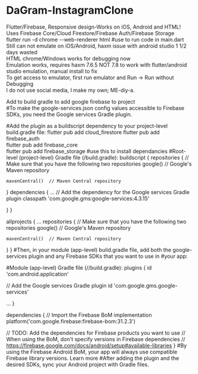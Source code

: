 # DaGram-InstagramClone

Flutter/Firebase, Responsive design-Works on iOS, Android and HTML! </br>
Uses Firebase Core/Cloud Firestore/Firebase Auth/Firebase Storage </br>
flutter run -d chrome --web-renderer html #use to run code in main.dart </br>
Still can not emulate on iOS/Android, haxm issue with android studio 1 1/2 days wasted </br>
HTML chrome/Windows works for debugging now </br>
Emulation works, requires haxm 7.6.5 NOT 7.8 to work with flutter/android studio emulation, manual install to fix </br>
To get access to emulator, first run emulator and Run -> Run without Debugging </br>
I do not use social media, I make my own; ME-diy-a. </br>

Add to build gradle to add google firebase to project </br>
#To make the google-services.json config values accessible to Firebase SDKs, you need the Google services Gradle plugin.

#Add the plugin as a buildscript dependency to your project-level build.gradle file:
flutter pub add cloud_firestore 
flutter pub add firebase_auth   
flutter pub add firebase_core   
flutter pub add firebase_storage #use this to install dependancies
#Root-level (project-level) Gradle file (<project>/build.gradle):
buildscript {
  repositories {
    // Make sure that you have the following two repositories
    google()  // Google's Maven repository

    mavenCentral()  // Maven Central repository

  }
  dependencies {
    ...
    // Add the dependency for the Google services Gradle plugin
    classpath 'com.google.gms:google-services:4.3.15'

  }
}

allprojects {
  ...
  repositories {
    // Make sure that you have the following two repositories
    google()  // Google's Maven repository

    mavenCentral()  // Maven Central repository

  }
}
#Then, in your module (app-level) build.gradle file, add both the google-services plugin and any Firebase SDKs that you want to use in #your app:

#Module (app-level) Gradle file (<project>/<app-module>/build.gradle):
plugins {
  id 'com.android.application'

  // Add the Google services Gradle plugin
  id 'com.google.gms.google-services'

  ...
}

dependencies {
  // Import the Firebase BoM
  implementation platform('com.google.firebase:firebase-bom:31.2.3')


  // TODO: Add the dependencies for Firebase products you want to use
  // When using the BoM, don't specify versions in Firebase dependencies
  // https://firebase.google.com/docs/android/setup#available-libraries
}
#By using the Firebase Android BoM, your app will always use compatible Firebase library versions. Learn more
#After adding the plugin and the desired SDKs, sync your Android project with Gradle files.